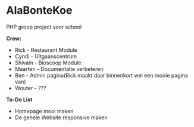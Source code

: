# AlaBonteKoe
PHP groep project voor school

<b>Crew:</b>
<ul>
<li>Rick - Restaurant Module</li>
<li>Cyndi - Uitgaanscentrum</li>
<li>Shivam - Bioscoop Module</li>
<li>Maarten - Documentatie verbeteren</li>
<li>Ben - Admin pagina(Rick maakt daar binnenkort wel een mooie pagina van)</li>
<li>Wouter - ???</li>
</ul>

<b>To-Do List</b>
<ul><li>Homepage mooi maken</li>
<li>De gehele Website responsive maken</li>
</ul>
